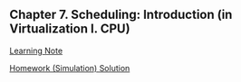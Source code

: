 ## Chapter 7. Scheduling: Introduction (in Virtualization I. CPU)

[Learning Note](./note/README.md)

[Homework (Simulation) Solution](./homework/simulation/README.md)
